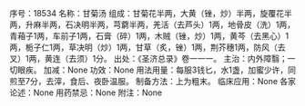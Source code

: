 序号：18534
名称：甘菊汤
组成：甘菊花半两，大黄（锉，炒）半两，旋覆花半两，升麻半两，石决明半两，芎藭半两，羌活（去芦头）1两，地骨皮（洗）1两，青葙子1两，车前子1两，石膏（碎）1两，木贼（锉，炒）1两，黄芩（去黑心）1两，栀子仁1两，草决明（炒）1两，甘草（炙，锉）1两，荆芥穗1两，防风（去叉）1两，黄连（去须）1分。
出处：《圣济总录》卷一一一。
主治：内外障翳；一切眼疾。
加减：None
功效：None
用法用量：每服3钱匕，水1盏，加蜜少许，同煎至7分，去滓，食后、夜卧温服。
制备方法：上为粗末。
临床应用：None
各家论述：None
用药禁忌：None
附注：None
